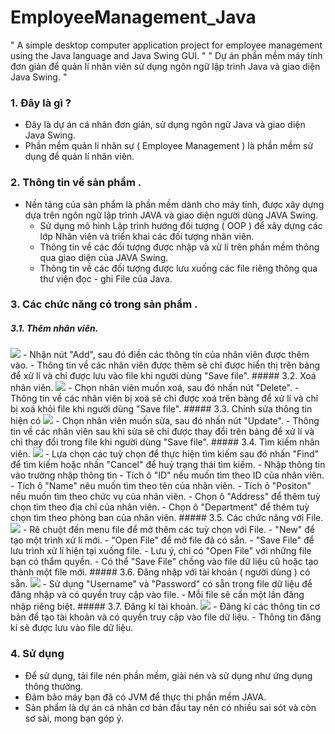 # EmployeeManagement_Java
" A simple desktop computer application project for employee management using the Java language and Java Swing GUI. "
" Dự án phần mềm máy tính đơn giản để quản lí nhân viên sử dụng ngôn ngữ lập trình Java và giao diện Java Swing. " 

### 1. Đây là gì ?
- Đây là dự án cá nhân đơn giản, sử dụng ngôn ngữ Java và giao diện Java Swing.
- Phần mềm quản lí nhân sự ( Employee Management ) là phần mềm sử dụng để quản lí nhân viên.

### 2. Thông tin về sản phẩm .
- Nền tảng của sản phẩm là phần mềm dành cho máy tính, được xây dựng dựa trên ngôn ngữ lập trình JAVA và giao diện người dùng JAVA Swing.
    - Sử dụng mô hình Lập trình hướng đối tượng ( OOP ) để xây dựng các lớp Nhân viên và triển khai các đối tượng nhân viên.
    - Thông tin về các đối tượng được nhập và xử lí trên phần mềm thông qua giao diện của JAVA Swing.
    - Thông tin về các đối tượng được lưu xuống các file riêng thông qua thư viện đọc - ghi File của Java.

### 3. Các chức năng có trong sản phẩm .
##### 3.1. Thêm nhân viên.
<img src="(https://imgur.com/utpLcr0)">
- Nhận nút "Add", sau đó điền các thông tin của nhân viên được thêm vào.
- Thông tin về các nhân viên được thêm sẽ chỉ được hiển thị trên bảng để xử lí và chỉ được lưu vào file khi người dùng "Save file".
##### 3.2. Xoá nhân viên.
<img src="(https://imgur.com/RnMUHk8)">
- Chọn nhân viên muốn xoá, sau đó nhấn nút "Delete".
- Thông tin về các nhân viên bị xoá sẽ chỉ được xoá trên bảng để xử lí và chỉ bị xoá khỏi file khi người dùng "Save file".
##### 3.3. Chỉnh sửa thông tin hiện có
<img src="https://imgur.com/FUfhWF7">
- Chọn nhân viên muốn sửa, sau đó nhấn nút "Update".
- Thông tin về các nhân viên sau khi sửa sẽ chỉ được thay đổi trên bảng để xử lí và chỉ thay đổi trong file khi người dùng "Save file".
##### 3.4. Tìm kiếm nhân viên.
<img src="https://imgur.com/61kHEqf">
- Lựa chọn các tuỳ chọn để thực hiện tìm kiếm sau đó nhấn "Find" để tìm kiếm hoặc nhấn "Cancel" để huỷ trạng thái tìm kiếm.
  - Nhập thông tin vào trường nhập thông tin
    - Tích ô "ID" nếu muốn tìm theo ID của nhân viên.
    - Tích ô "Name" nêu muốn tìm theo tên của nhân viên.
    - Tích ô "Positon" nếu muốn tìm theo chức vụ của nhân viên.
  - Chọn ô "Address" để thêm tuỳ chọn tìm theo địa chỉ của nhân viên.
  - Chọn ô "Department" để thêm tuỳ chọn tìm theo phòng ban của nhân viên.
##### 3.5. Các chức năng với File.
<img src="https://imgur.com/eMYB1Ge">
- Rê chuột đến menu file để mở thêm các tuỳ chọn với File.
  - "New" để tạo một trình xử lí mới.
  - "Open File" để mở file đã có sẵn.
  - "Save File" để lưu trình xử lí hiện tại xuống file.
- Lưu ý, chỉ có "Open File" với những file bạn có thẩm quyền.
- Có thể "Save File" chồng vào file dữ liệu cũ hoặc tạo thành một file mới.
##### 3.6. Đăng nhập với tài khoản ( người dùng ) có sẵn.
<img src="https://imgur.com/aEm6OzC">
- Sử dụng "Username" và "Password" có sẵn trong file dữ liệu để đăng nhập và có quyền truy cập vào file.
- Mỗi file sẽ cần một lần đăng nhập riêng biệt.
##### 3.7. Đăng kí tài khoản.
<img src="https://imgur.com/CnTtMn2">
- Đăng kí các thông tin cơ bản để tạo tài khoản và có quyền truy cập vào file dữ liệu.
- Thông tin đăng kí sẽ được lưu vào file dữ liệu.

### 4. Sử dụng
- Để sử dụng, tải file nén phần mềm, giải nén và sử dụng như ứng dụng thông thường.
- Đảm bảo máy bạn đã có JVM để thực thi phần mềm JAVA.
- Sản phẩm là dự án cá nhân cơ bản đầu tay nên có nhiều sai sót và còn sơ sài, mong bạn góp ý.
